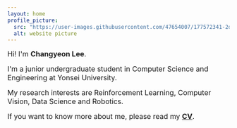 ```yaml
---
layout: home
profile_picture:
  src: "https://user-images.githubusercontent.com/47654007/177572341-2dc65f50-4e88-4b14-9e82-fa8fdc4f8d10.JPG"
  alt: website picture
---
```


<p><font size=3>Hi! I'm <b>Changyeon Lee</b>.</font></p>

<p><font size=3>I'm a junior undergraduate student in Computer Science and Engineering at Yonsei University.</font></p>

<p><font size=3>My research interests are Reinforcement Learning, Computer Vision, Data Science and Robotics.</font></p>

<p><font size=3>If you want to know more about me, please read my <a href="https://drive.google.com/file/d/1k3zVVL-X6BlA9iAFpZSQ6EOQ3ce9ZWTf/view?usp=sharing"><b>CV</b></a>.</font></p>
